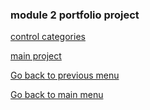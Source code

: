 ### module 2 portfolio project



[control categories](./gcprojects/modulegoogle.html)




[main project](./gcprojects/modulegoogle.html)



[Go back to previous menu](./gcprojects.html) <br/>


[Go back to main menu](./index.html)<br/>

